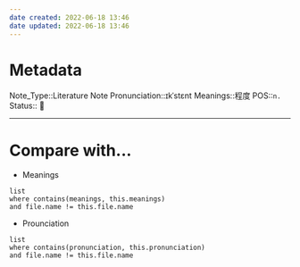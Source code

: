 ```yaml
---
date created: 2022-06-18 13:46
date updated: 2022-06-18 13:46
---
```


# Metadata

Note_Type::Literature Note
Pronunciation::ɪkˈstɛnt
Meanings::程度
POS::`n.`
Status:: 👶

---

# Compare with...

- Meanings

```dataview
list
where contains(meanings, this.meanings)
and file.name != this.file.name
```

- Prounciation

```dataview
list
where contains(pronunciation, this.pronunciation)
and file.name != this.file.name
```
